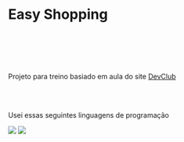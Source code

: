 <h1>Easy Shopping</h1>
<br>
<br>
<br>
<br>
<p>Projeto para treino basiado em aula do site <a href="https://aulas.devclub.com.br/m/courses">DevClub</a></p>
<br>
<br>
<p>Usei essas seguintes linguagens de programação</p>

<img src="https://github.com/RAGNAR303/EASY-SHOPPING/blob/main/Desafio/projetoresp/assets/MOBILE.png?raw=true">

<img src="https://github.com/RAGNAR303/EASY-SHOPPING/blob/main/Desafio/projetoresp/assets/PC.png?raw=true">
